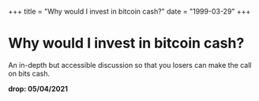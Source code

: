 +++
title = "Why would I invest in bitcoin cash?"
date = "1999-03-29"
+++



# Why would I invest in bitcoin cash?

An in-depth but accessible discussion so that you losers can make the call on bits cash.

**drop: 05/04/2021**